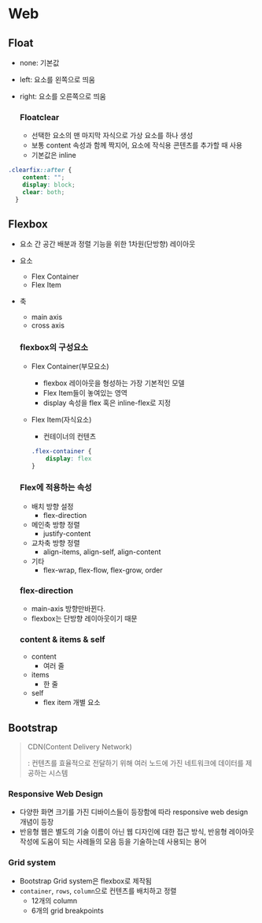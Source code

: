 # Web

## Float

- none: 기본값

- left: 요소를 왼쪽으로 띄움

- right: 요소를 오른쪽으로 띄움

  ### Floatclear

  - 선택한 요소의 맨 마지막 자식으로 가상 요소를 하나 생성
  - 보통 content 속성과 함께 짝지어, 요소에 작식용 콘텐츠를 추가할 때 사용
  - 기본값은 inline

```css
.clearfix::after {
    content: "";
    display: block;
    clear: both;
  }
```



## Flexbox

- 요소 간 공간 배분과 정렬 기능을 위한 1차원(단방향) 레이아웃

- 요소

  - Flex Container
  - Flex Item

- 축

  - main axis
  - cross axis

  ### flexbox의 구성요소

  - Flex Container(부모요소)

    - flexbox 레이아웃을 형성하는 가장 기본적인 모델
    - Flex Item들이 놓여있는 영역
    - display 속성을 flex 혹은 inline-flex로 지정

  - Flex Item(자식요소)

    - 컨테이너의 컨텐츠

    ```css
    .flex-container {
        display: flex
    }
    ```

    

  ### Flex에 적용하는 속성

  - 배치 방향 설정
    - flex-direction
  - 메인축 방향 정렬
    - justify-content
  - 교차축 방향 정렬
    - align-items, align-self, align-content
  - 기타
    - flex-wrap, flex-flow, flex-grow, order

  ### flex-direction

  - main-axis 방향만바뀐다.
  - flexbox는 단방향 레이아웃이기 때문

  ### content & items & self

  - content
    - 여러 줄
  - items
    - 한 줄
  - self
    - flex item 개별 요소



## Bootstrap

> CDN(Content Delivery Network)
>
> : 컨텐츠를 효율적으로 전달하기 위해 여러 노드에 가진 네트워크에 데이터를 제공하는 시스템

### Responsive Web Design

- 다양한 화면 크기를 가진 디바이스들이 등장함에 따라 responsive web design 개념이 등장
- 반응형 웹은 별도의 기술 이름이 아닌 웹 디자인에 대한 접근 방식, 반응형 레이아웃 작성에 도움이 되는 사례들의 모음 등을 기술하는데 사용되는 용어

### Grid system

- Bootstrap Grid system은 flexbox로 제작됨
- `container`, `rows`, `column`으로 컨텐츠를 배치하고 정렬
  - 12개의 column
  - 6개의 grid breakpoints

​		



​	




